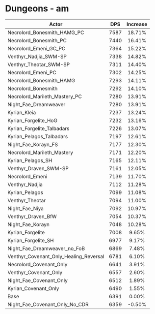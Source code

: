 # Dungeons - am
| Actor | DPS | Increase |
|---|:---:|:---:|
|Necrolord_Bonesmith_HAMG_PC|7587|18.71%|
|Necrolord_Bonesmith_PC|7440|16.41%|
|Necrolord_Emeni_GC_PC|7364|15.22%|
|Venthyr_Nadjia_SWM-SP|7338|14.82%|
|Venthyr_Theotar_SWM-SP|7311|14.40%|
|Necrolord_Emeni_PC|7302|14.25%|
|Necrolord_Bonesmith_HAMG|7293|14.11%|
|Necrolord_Bonesmith|7292|14.10%|
|Necrolord_Marileth_Mastery_PC|7280|13.91%|
|Night_Fae_Dreamweaver|7280|13.91%|
|Kyrian_Kleia|7237|13.24%|
|Kyrian_Forgelite_HoG|7232|13.16%|
|Kyrian_Forgelite_Talbadars|7226|13.07%|
|Kyrian_Pelagos_Talbadars|7197|12.61%|
|Night_Fae_Korayn_FS|7177|12.30%|
|Necrolord_Marileth_Mastery|7171|12.20%|
|Kyrian_Pelagos_SH|7165|12.11%|
|Venthyr_Draven_SWM-SP|7161|12.05%|
|Necrolord_Emeni|7139|11.70%|
|Venthyr_Nadjia|7112|11.28%|
|Kyrian_Pelagos|7099|11.08%|
|Venthyr_Theotar|7094|11.00%|
|Night_Fae_Niya|7092|10.97%|
|Venthyr_Draven_BfW|7054|10.37%|
|Night_Fae_Korayn|7048|10.28%|
|Kyrian_Forgelite|7008|9.65%|
|Kyrian_Forgelite_SH|6977|9.17%|
|Night_Fae_Dreamweaver_no_FoB|6869|7.48%|
|Venthyr_Covenant_Only_Healing_Reversal|6781|6.10%|
|Necrolord_Covenant_Only|6641|3.91%|
|Venthyr_Covenant_Only|6557|2.60%|
|Night_Fae_Covenant_Only|6512|1.89%|
|Kyrian_Covenant_Only|6490|1.55%|
|Base|6391|0.00%|
|Night_Fae_Covenant_Only_No_CDR|6359|-0.50%|
